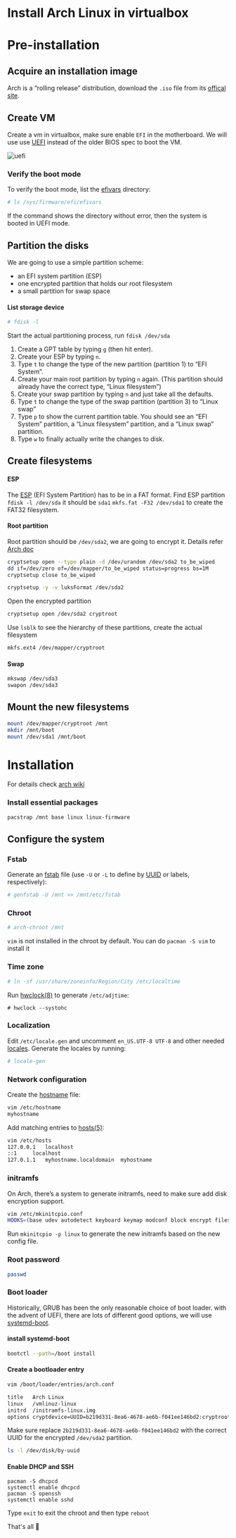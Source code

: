 # Install Arch Linux in virtualbox


# Pre-installation

## Acquire an installation image
Arch is a “rolling release” distribution, download the `.iso` file from its [offical site](https://www.archlinux.org/download/).

## Create VM
Create a vm in virtualbox, make sure enable `EFI` in the motherboard. We will use use [UEFI](https://wiki.archlinux.org/index.php/Unified_Extensible_Firmware_Interface) instead of the older BIOS spec to boot the VM.

![uefi](../../static/images/2020-10-12-install-arch-linux-in-virtualbox/uefi.jpg)

### Verify the boot mode

To verify the boot mode, list the [efivars](https://wiki.archlinux.org/index.php/Efivars) directory:

```bash
# ls /sys/firmware/efi/efivars
```

If the command shows the directory without error, then the system is booted in UEFI mode. 

## Partition the disks

We are going to use a simple partition scheme:

- an EFI system partition (ESP)
- one encrypted partition that holds our root filesystem
- a small partition for swap space

#### List storage device

````bash
# fdisk -l
````

Start the actual partitioning process, run `fdisk /dev/sda`

1. Create a GPT table by typing `g` (then hit enter).
2. Create your ESP by typing `n`.
3. Type `t` to change the type of the new partition (partition 1) to “EFI System”. 
4. Create your main root partition by typing `n` again. (This partition should already have the correct type, “Linux filesystem”)
5. Create your swap partition by typing `n` and just take all the defaults.
6. Type `t` to change the type of the swap partition (partition 3) to “Linux swap”
7. Type `p` to show the current partition table. You should see an “EFI System” partition, a “Linux filesystem” partition, and a “Linux swap” partition.
8. Type `w` to finally actually write the changes to disk.

## Create filesystems

#### ESP

The [ESP](https://wiki.archlinux.org/index.php/EFI_system_partition) (EFI System Partition) has to be in a FAT format. Find ESP partition `fdisk -l /dev/sda` it should be `sda1` `mkfs.fat -F32 /dev/sda1` to create the FAT32 filesystem.

#### Root partition

Root partition should be `/dev/sda2`, we are going to encrypt it. Details refer [Arch doc](https://wiki.archlinux.org/index.php/Dm-crypt/Encrypting_an_entire_system#LUKS_on_a_partition)

```bash
cryptsetup open --type plain -d /dev/urandom /dev/sda2 to_be_wiped
dd if=/dev/zero of=/dev/mapper/to_be_wiped status=progress bs=1M
cryptsetup close to_be_wiped
```

```bash
cryptsetup -y -v luksFormat /dev/sda2
```

Open the encrypted partition

```bash
cryptsetup open /dev/sda2 cryptroot
```

Use `lsblk` to see the hierarchy of these partitions, create the actual filesystem

```bash
mkfs.ext4 /dev/mapper/cryptroot
```

#### Swap

```bash
mkswap /dev/sda3
swapon /dev/sda3
```

## Mount the new filesystems

```bash
mount /dev/mapper/cryptroot /mnt
mkdir /mnt/boot
mount /dev/sda1 /mnt/boot
```

# Installation

For details check [arch wiki](https://wiki.archlinux.org/index.php/Installation_guide#Install_essential_packages)

### Install essential packages

```bash
pacstrap /mnt base linux linux-firmware
```

## Configure the system

### Fstab

Generate an [fstab](https://wiki.archlinux.org/index.php/Fstab) file (use `-U` or `-L` to define by [UUID](https://wiki.archlinux.org/index.php/UUID) or labels, respectively):

```bash
# genfstab -U /mnt >> /mnt/etc/fstab
```

### Chroot

```bash
# arch-chroot /mnt
```

`vim` is not installed in the chroot by default. You can do `pacman -S vim` to install it

### Time zone

```bash
# ln -sf /usr/share/zoneinfo/Region/City /etc/localtime
```

Run [hwclock(8)](https://jlk.fjfi.cvut.cz/arch/manpages/man/hwclock.8) to generate `/etc/adjtime`:

```
# hwclock --systohc
```

### Localization

Edit `/etc/locale.gen` and uncomment `en_US.UTF-8 UTF-8` and other needed [locales](https://wiki.archlinux.org/index.php/Locale). Generate the locales by running:

```bash
# locale-gen
```

### Network configuration

Create the [hostname](https://wiki.archlinux.org/index.php/Hostname) file:

```bash
vim /etc/hostname
myhostname
```

Add matching entries to [hosts(5)](https://jlk.fjfi.cvut.cz/arch/manpages/man/hosts.5):

```bash
vim /etc/hosts
127.0.0.1	localhost
::1		localhost
127.0.1.1	myhostname.localdomain	myhostname
```

### initramfs

On Arch, there’s a system to generate initramfs, need to make sure add disk encryption support.

```bash
vim /etc/mkinitcpio.conf
HOOKS=(base udev autodetect keyboard keymap modconf block encrypt filesystems fsck)
```

Run `mkinitcpio -p linux` to generate the new initramfs based on the new config file.

### Root password

```bash
passwd
```

### Boot loader

Historically, GRUB has been the only reasonable choice of boot loader. with the advent of UEFI, there are lots of different good options, we will use  [systemd-boot](https://wiki.archlinux.org/index.php/Systemd-boot).

#### install systemd-boot

```bash
bootctl --path=/boot install
```

#### Create a bootloader entry 

```bash
vim /boot/loader/entries/arch.conf

title   Arch Linux
linux   /vmlinuz-linux
initrd  /initramfs-linux.img
options cryptdevice=UUID=b219d331-8ea6-4678-ae6b-f041ee146bd2:cryptroot root=/dev/mapper/cryptroot rw
```

Make sure replace `2b219d331-8ea6-4678-ae6b-f041ee146bd2` with the correct UUID for the encrypted `/dev/sda2` partition. 

```bash
ls -l /dev/disk/by-uuid
```

#### Enable DHCP and SSH
```
pacman -S dhcpcd
systemctl enable dhcpcd
pacman -S openssh
systemctl enable sshd
```

Type `exit` to exit the chroot and then type `reboot` 

That's all 🎉


